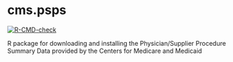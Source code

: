 # cms.psps

<!-- badges: start -->
[![R-CMD-check](https://github.com/dewittpe/cms.psps/workflows/R-CMD-check/badge.svg)](https://github.com/dewittpe/cms.psps/actions)
<!-- badges: end -->

R package for downloading and installing the Physician/Supplier Procedure Summary Data provided by the Centers for Medicare and Medicaid
